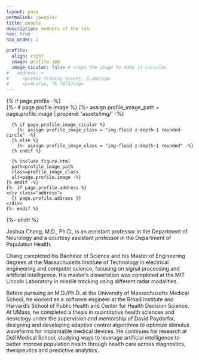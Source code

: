 ```yaml
---
layout: page
permalink: /people/
title: people
description: members of the lab
nav: true
nav_order: 2

profile:
  align: right
  image: profile.jpg
  image_cicular: false # crops the image to make it circular
#   address: >
#     <p>1601 Trinity Street, 5.202</p>
#     <p>Austin, TX 78712</p>
---
```


<article>
  {% if page.profile -%}
  <div class="profile float-{%- if page.profile.align == 'left' -%}left{%- else -%}right{%- endif -%}">
    {%- if page.profile.image %}
      {%- assign profile_image_path = page.profile.image | prepend: 'assets/img/' -%}

      {% if page.profile.image_cicular %}
        {%- assign profile_image_class = "img-fluid z-depth-1 rounded-circle" -%}
      {% else %}
        {%- assign profile_image_class = "img-fluid z-depth-1 rounded" -%}
      {% endif %}

      {% include figure.html
      path=profile_image_path
      class=profile_image_class
      alt=page.profile.image -%}
    {% endif -%}
    {%- if page.profile.address %}
    <div class="address">
      {{ page.profile.address }}
    </div>
    {%- endif %}
  </div>
  {%- endif %}

  <div class="clearfix">

Joshua Chang, M.D., Ph.D., is an assistant professor in the Department of Neurology and a courtesy assistant professor in the Department of Population Health.

Chang completed his Bachelor of Science and his Master of Engineering degrees at the Massachusetts Institute of Technology in electrical engineering and computer science, focusing on signal processing and artificial intelligence. His master’s dissertation was completed at the MIT Lincoln Laboratory in missile tracking using different radar modalities.

Before pursuing an M.D./Ph.D. at the University of Massachusetts Medical School, he worked as a software engineer at the Broad Institute and Harvard’s School of Public Health and Center for Health Decision Science. At UMass, he completed a thesis in quantitative health sciences and neurology under the supervision and mentorship of David Paydarfar, designing and developing adaptive control algorithms to optimize stimulus waveforms for implantable medical devices. He continues his research at Dell Medical School, studying ways to leverage artificial intelligence to better improve population health through health care across diagnostics, therapeutics and predictive analytics.
</div>
